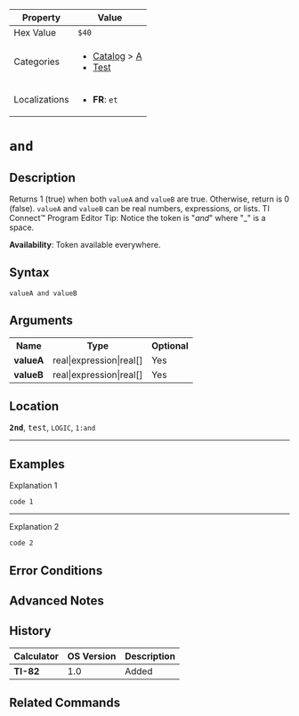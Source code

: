 | Property      | Value |
|---------------|-------|
| Hex Value     | `$40`|
| Categories    | <ul><li>[Catalog](<../categories/Catalog.md>) > [A](<../categories/Catalog.md#A>)</li><li>[Test](<../categories/Test.md>)</li></ul> |
| Localizations | <ul><li><b>FR</b>: ` et `</li></ul> |

# ` and `

## Description
Returns 1 (true) when both `valueA` and `valueB` are true.  Otherwise, return is 0 (false).
`valueA` and `valueB` can be real numbers, expressions, or lists.
TI Connect™ Program Editor Tip:
Notice the token is "_and_" where "_" is a space.


<b>Availability</b>: Token available everywhere.

## Syntax
`valueA and valueB`

## Arguments
<table>
<tr><th>Name</th><th>Type</th><th>Optional</th></tr>

<tr><td><b>valueA</b></td><td>real|expression|real[]</td><td>Yes</td></tr>

<tr><td><b>valueB</b></td><td>real|expression|real[]</td><td>Yes</td></tr>

</table>

## Location
<tt><kbd><b>2nd</b></kbd></tt>, <kbd>test</kbd>, `LOGIC`, `1:and`
<hr>

## Examples

Explanation 1
```ti-basic
code 1
```
---
Explanation 2
```ti-basic
code 2
```

## Error Conditions


## Advanced Notes


## History
| Calculator | OS Version | Description |
|------------|------------|-------------|
| <b>TI-82</b> | 1.0 | Added |

## Related Commands

